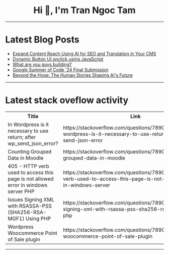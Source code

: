 <h1 align="center">Hi 👋, I'm Tran Ngoc Tam</h1>

---

# Latest Blog Posts 
<!-- BLOG-POST-LIST:START -->
- [Expand Content Reach Using AI for SEO and Translation in Your CMS](https://dev.to/apostrophecms/expand-content-reach-using-ai-for-seo-and-translation-in-your-cms-2jfb)
- [Dynamic Button UI onclick using JavaScript](https://dev.to/marvellye/dynamic-button-ui-onclick-using-javascript-1pk2)
- [What are you guys building?](https://dev.to/paul_freeman/what-are-you-guys-building-4k1l)
- [Google Summer of Code &#39;24 Final Submission](https://dev.to/chiemezuo/google-summer-of-code-24-final-submission-1661)
- [Beyond the Hype: The Human Stories Shaping AI&#39;s Future](https://dev.to/mahesh_vaikri/beyond-the-hype-the-human-stories-shaping-ais-future-2lmg)
<!-- BLOG-POST-LIST:END -->

---

# Latest stack oveflow activity
<table>
  <tr><th>Title</th><th>Link</th></tr>
  <!-- STACKOVERFLOW:START --><tr><td>In Wordpress is it necessary to use return; after wp_send_json_error?</td><td>https://stackoverflow.com/questions/78902497/in-wordpress-is-it-necessary-to-use-return-after-wp-send-json-error</td></tr><tr><td>Counting Grouped Data in Moodle</td><td>https://stackoverflow.com/questions/78902427/counting-grouped-data-in-moodle</td></tr><tr><td>405 - HTTP verb used to access this page is not allowed error in windows server PHP</td><td>https://stackoverflow.com/questions/78902347/405-http-verb-used-to-access-this-page-is-not-allowed-error-in-windows-server</td></tr><tr><td>Issues Signing XML with RSASSA-PSS &lpar;SHA256-RSA-MGF1&rpar; Using PHP</td><td>https://stackoverflow.com/questions/78902313/issues-signing-xml-with-rsassa-pss-sha256-rsa-mgf1-using-php</td></tr><tr><td>Wordpress Woocommerce Point of Sale plugin</td><td>https://stackoverflow.com/questions/78902062/wordpress-woocommerce-point-of-sale-plugin</td></tr><!-- STACKOVERFLOW:END -->
</table>

---


